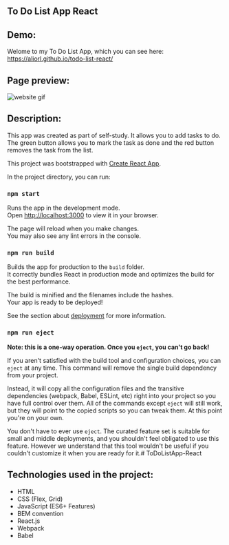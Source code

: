 ## To Do List App React

## Demo:

Welome to my To Do List App, which you can see here: https://aliorl.github.io/todo-list-react/
## Page preview:

![website gif](https://media.giphy.com/media/tYZGLiVC93hehNB4QO/giphy.gif)

## Description:

This app was created as part of self-study. It allows you to add tasks to do. The green button allows you to mark the task as done and the red button removes the task from the list.

This project was bootstrapped with [Create React App](https://github.com/facebook/create-react-app).

In the project directory, you can run:

### `npm start`

Runs the app in the development mode.\
Open [http://localhost:3000](http://localhost:3000) to view it in your browser.

The page will reload when you make changes.\
You may also see any lint errors in the console.

### `npm run build`

Builds the app for production to the `build` folder.\
It correctly bundles React in production mode and optimizes the build for the best performance.

The build is minified and the filenames include the hashes.\
Your app is ready to be deployed!

See the section about [deployment](https://facebook.github.io/create-react-app/docs/deployment) for more information.

### `npm run eject`

**Note: this is a one-way operation. Once you `eject`, you can't go back!**

If you aren't satisfied with the build tool and configuration choices, you can `eject` at any time. This command will remove the single build dependency from your project.

Instead, it will copy all the configuration files and the transitive dependencies (webpack, Babel, ESLint, etc) right into your project so you have full control over them. All of the commands except `eject` will still work, but they will point to the copied scripts so you can tweak them. At this point you're on your own.

You don't have to ever use `eject`. The curated feature set is suitable for small and middle deployments, and you shouldn't feel obligated to use this feature. However we understand that this tool wouldn't be useful if you couldn't customize it when you are ready for it.# ToDoListApp-React

## Technologies used in the project:
- HTML
- CSS (Flex, Grid)
- JavaScript (ES6+ Features)
- BEM convention
- React.js
- Webpack
- Babel